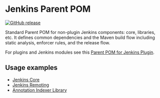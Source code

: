 # Jenkins Parent POM

[![GitHub release](https://img.shields.io/github/release/jenkinsci/pom.svg?label=changelog)](https://github.com/jenkinsci/pom/releases/latest)

Standard Parent POM for non-plugin Jenkins components: core, libraries, etc.
It defines common dependencies and the Maven build flow including static analysis, enforcer rules, and the release flow.

For plugins and Jenkins modules see this [Parent POM for Jenkins Plugin](https://github.com/jenkinsci/plugin-pom).

## Usage examples

* [Jenkins Core](https://github.com/jenkinsci/jenkins)
* [Jenkins Remoting](https://github.com/jenkinsci/remoting)
* [Annotation Indexer Library](https://github.com/jenkinsci/lib-annotation-indexer/blob/master/pom.xml)

